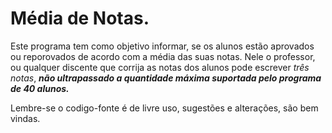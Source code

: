 # Média de Notas.
 Este programa tem como objetivo informar, se os alunos estão aprovados ou reporovados de acordo com a média das suas notas.
 Nele o professor, ou qualquer discente que corrija as notas dos alunos pode escrever *três notas*, ***não ultrapassado a quantidade máxima suportada pelo programa de 40 alunos.***

 Lembre-se o codigo-fonte é de livre uso, sugestões e alterações, são bem vindas.
